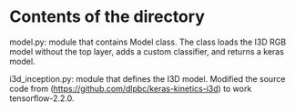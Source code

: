 # Contents of the directory
model.py: module that contains Model class.  The class loads the I3D RGB model without the top layer, adds a custom
classifier, and returns a keras model.

i3d_inception.py: module that defines the I3D model.  Modified the source code from (https://github.com/dlpbc/keras-kinetics-i3d) to work tensorflow-2.2.0.

